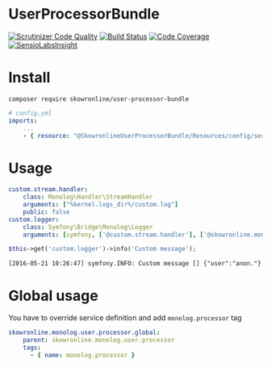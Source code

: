 # UserProcessorBundle

[![Scrutinizer Code Quality](https://scrutinizer-ci.com/g/skowron-line/UserProcessorBundle/badges/quality-score.png?b=master)](https://scrutinizer-ci.com/g/skowron-line/UserProcessorBundle/?branch=master) [![Build Status](https://scrutinizer-ci.com/g/skowron-line/UserProcessorBundle/badges/build.png?b=master)](https://scrutinizer-ci.com/g/skowron-line/UserProcessorBundle/build-status/master) [![Code Coverage](https://scrutinizer-ci.com/g/skowron-line/UserProcessorBundle/badges/coverage.png?b=master)](https://scrutinizer-ci.com/g/skowron-line/UserProcessorBundle/?branch=master)
[![SensioLabsInsight](https://insight.sensiolabs.com/projects/4bf7ca88-b00c-4b46-a020-807c59a84e13/mini.png)](https://insight.sensiolabs.com/projects/4bf7ca88-b00c-4b46-a020-807c59a84e13)

# Install

`composer require skowronline/user-processor-bundle`

```yaml
# config.yml
imports:
    ...
    - { resource: "@SkowronlineUserProcessorBundle/Resources/config/services.yml" }
```

# Usage

```yaml
custom.stream.handler:
    class: Monolog\Handler\StreamHandler
    arguments: ["%kernel.logs_dir%/custom.log"]
    public: false
custom.logger:
    class: Symfony\Bridge\Monolog\Logger
    arguments: [symfony, ['@custom.stream.handler'], ['@skowronline.monolog.user.processor']]
```

```php
$this->get('custom.logger')->info('Custom message');
```

```
[2016-05-21 10:26:47] symfony.INFO: Custom message [] {"user":"anon."}
```


# Global usage
You have to override service definition and add `monolog.processor` tag

```yml
skowronline.monolog.user.processor.global:
	parent: skowronline.monolog.user.processor
	tags:
	  - { name: monolog.processor }
```
